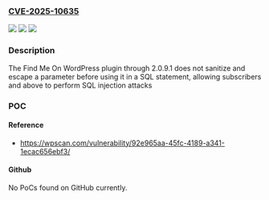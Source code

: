 ### [CVE-2025-10635](https://cve.mitre.org/cgi-bin/cvename.cgi?name=CVE-2025-10635)
![](https://img.shields.io/static/v1?label=Product&message=Find%20Me%20On&color=blue)
![](https://img.shields.io/static/v1?label=Version&message=0%20&color=brightgreen)
![](https://img.shields.io/static/v1?label=Vulnerability&message=CWE-89%20SQL%20Injection&color=brightgreen)

### Description

The Find Me On WordPress plugin through 2.0.9.1 does not sanitize and escape a parameter before using it in a SQL statement, allowing subscribers and above to perform SQL injection attacks

### POC

#### Reference
- https://wpscan.com/vulnerability/92e965aa-45fc-4189-a341-1ecac656ebf3/

#### Github
No PoCs found on GitHub currently.


